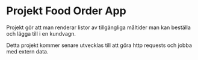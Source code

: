 # Projekt Food Order App

Projekt gör att man renderar listor av tillgängliga måltider man kan beställa och lägga till i en kundvagn.

Detta projekt kommer senare utvecklas till att göra http requests och jobba med extern data.
